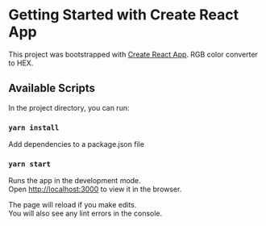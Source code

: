 # Getting Started with Create React App

This project was bootstrapped with [Create React App](https://github.com/facebook/create-react-app).
RGB color converter to HEX.

## Available Scripts

In the project directory, you can run:

### `yarn install`

Add dependencies to a package.json file

### `yarn start`

Runs the app in the development mode.\
Open [http://localhost:3000](http://localhost:3000) to view it in the browser.

The page will reload if you make edits.\
You will also see any lint errors in the console.

